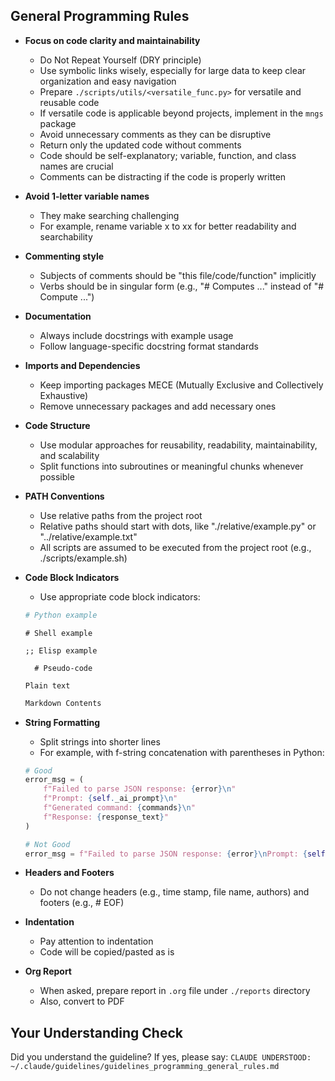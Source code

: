 <!-- ---
!-- Timestamp: 2025-05-11 14:51:49
!-- Author: ywatanabe
!-- File: /home/ywatanabe/.claude/guidelines/guidelines_programming_general_rules.md
!-- --- -->

## General Programming Rules

- **Focus on code clarity and maintainability**
  - Do Not Repeat Yourself (DRY principle)
  - Use symbolic links wisely, especially for large data to keep clear organization and easy navigation
  - Prepare `./scripts/utils/<versatile_func.py>` for versatile and reusable code
  - If versatile code is applicable beyond projects, implement in the `mngs` package
  - Avoid unnecessary comments as they can be disruptive
  - Return only the updated code without comments
  - Code should be self-explanatory; variable, function, and class names are crucial
  - Comments can be distracting if the code is properly written

- **Avoid 1-letter variable names**
  - They make searching challenging
  - For example, rename variable x to xx for better readability and searchability

- **Commenting style**
  - Subjects of comments should be "this file/code/function" implicitly
  - Verbs should be in singular form (e.g., "# Computes ..." instead of "# Compute ...")

- **Documentation**
  - Always include docstrings with example usage
  - Follow language-specific docstring format standards

- **Imports and Dependencies**
  - Keep importing packages MECE (Mutually Exclusive and Collectively Exhaustive)
  - Remove unnecessary packages and add necessary ones

- **Code Structure**
  - Use modular approaches for reusability, readability, maintainability, and scalability
  - Split functions into subroutines or meaningful chunks whenever possible

- **PATH Conventions**
  - Use relative paths from the project root
  - Relative paths should start with dots, like "./relative/example.py" or "../relative/example.txt"
  - All scripts are assumed to be executed from the project root (e.g., ./scripts/example.sh)

- **Code Block Indicators**
  - Use appropriate code block indicators:
  ```python
  # Python example
  ```
  ```shell
  # Shell example
  ```
  ```elisp
  ;; Elisp example
  ```
  ``` pseudo-code
    # Pseudo-code
  ```
  ``` plaintext
  Plain text
    ```
  ``` markdown
  Markdown Contents
  ```

- **String Formatting**
  - Split strings into shorter lines
  - For example, with f-string concatenation with parentheses in Python:
  ```python
  # Good
  error_msg = (
      f"Failed to parse JSON response: {error}\n"
      f"Prompt: {self._ai_prompt}\n"
      f"Generated command: {commands}\n"
      f"Response: {response_text}"
  )
  
  # Not Good
  error_msg = f"Failed to parse JSON response: {error}\nPrompt: {self._ai_prompt}\nGenerated command: {commands}\nResponse: {response_text}"
  ```

- **Headers and Footers**
  - Do not change headers (e.g., time stamp, file name, authors) and footers (e.g., # EOF)

- **Indentation**
  - Pay attention to indentation
  - Code will be copied/pasted as is

- **Org Report**
  - When asked, prepare report in `.org` file under `./reports` directory
  - Also, convert to PDF

## Your Understanding Check
Did you understand the guideline? If yes, please say:
`CLAUDE UNDERSTOOD: ~/.claude/guidelines/guidelines_programming_general_rules.md`

<!-- EOF -->